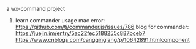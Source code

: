 a wx-command project

1. learn commander usage
 mac error: https://github.com/tj/commander.js/issues/786
 blog for commander: https://juejin.im/entry/5ac22fec5188255c887bceb7  https://www.cnblogs.com/cangqinglang/p/10642891.htmlcomponent